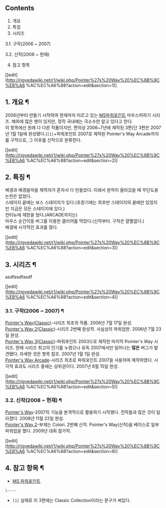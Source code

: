 ## Contents

    

1. 개요 
2. 특징 
3. 시리즈 
    

3.1. 구작(2006 ~ 2007)

3.2. 신작(2008 ~ 현재)

4. 참고 항목 

[[edit](http://rigvedawiki.net/r1/wiki.php/Pointer%27s%20Way%20%EC%8B%9C%EB%A6
%AC%EC%A6%88?action=edit&section=1)]

## 1. 개요 ¶

  

2006년부터 만들기 시작하여 현재까지 이르고 있는 [MS파워포인트](MS%20%ED%8C%8C%EC%9B%8C%ED%8F%AC%EC%9D%B8%ED%8A%B8.md) 마우스피하기 시리즈.
해외에 많은 팬이 있지만, 정작 국내에는 극소수만 알고 있다고 한다.  
이 항목에선 원래 다 다른 작품이지만, 편의상 2006~7년에 제작된 3편(단 3편은 2007년 1월 1일에 완성됐다.)`[1]`+파워포인트
2007로 제작된 Pointer's Way Arcade까지를 구작으로, 그 이후를 신작으로 분류한다.

  

[[edit](http://rigvedawiki.net/r1/wiki.php/Pointer%27s%20Way%20%EC%8B%9C%EB%A6
%AC%EC%A6%88?action=edit&section=2)]

## 2. 특징 ¶

  

배경과 배경음악을 제작자가 혼자서 다 만들었다. 이래서 원작이 올라갔을 때 무단도용 논란은 없었다.  
스테이지 끝에는 보스 스테이지가 있다.(초창기에는 최후반 스테이지의 끝에만 있었지만 지금은 모든 스테이지에 있다.)  
컨티뉴에 제한을 뒀다.(ARCADE까지는)  
마우스 순간이동 버그를 이용한 클리어를 막았다.(신작부터. 구작은 얄짤없다.)  
배경에 시각적인 효과를 줬다.

  

[[edit](http://rigvedawiki.net/r1/wiki.php/Pointer%27s%20Way%20%EC%8B%9C%EB%A6
%AC%EC%A6%88?action=edit&section=3)]

## 3. 시리즈 ¶

asdfasdfasdf

[[edit](http://rigvedawiki.net/r1/wiki.php/Pointer%27s%20Way%20%EC%8B%9C%EB%A6
%AC%EC%A6%88?action=edit&section=4)]

### 3.1. 구작(2006 ~ 2007) ¶

[Pointer's Way(Classic)](Pointer%27s%20Way%28Classic%29.md)-시리즈 최초의 작품.
2006년 7월 17일 완성.  
[Pointer's Way 2(Classic)](Pointer%27s%20Way%202%28Classic%29.md)-시리즈 2번째
완성작. 사실상의 파워업판. 2006년 7월 23일 완성.  
[Pointer's Way 3(Classic)](Pointer%27s%20Way%203%28Classic%29.md)-파워포인트
2003으로 제작한 마지막 Pointer's Way 시리즈. 한때 시리즈 최고의 인기를 누렸으나 유독 2007에서만 일어나는 **많은**
버그가 발견됐다. 자세한 것은 항목 참조. 2007년 1월 1일 완성.  
[Pointer's Way Arcade](Pointer%27s%20Way%20Arcade.md)-시리즈 최초로 파워포인트 2007을
사용하여 제작하였다. 시각적 효과도 시리즈 중에는 상위권이다. 2007년 8월 15일 완성.

[[edit](http://rigvedawiki.net/r1/wiki.php/Pointer%27s%20Way%20%EC%8B%9C%EB%A6
%AC%EC%A6%88?action=edit&section=5)]

### 3.2. 신작(2008 ~ 현재) ¶

[Pointer's Way](Pointer%27s%20Way.md)-2007의 기능을 본격적으로 활용하기 시작했다. 전작들과 많은 것이
달라졌다. 2008년 11월 22일 완성.  
[Pointer's Way 2](Pointer%27s%20Way%202.md)-부제는 Colori. 2번째 신작. Pointer's
Way(신작)을 베이스로 일부 파워업을 했다. 2009년 대회 참가작.

  

[[edit](http://rigvedawiki.net/r1/wiki.php/Pointer%27s%20Way%20%EC%8B%9C%EB%A6
%AC%EC%A6%88?action=edit&section=6)]

## 4. 참고 항목 ¶

  * [MS 파워포인트](MS%20%ED%8C%8C%EC%9B%8C%ED%8F%AC%EC%9D%B8%ED%8A%B8.md)

`\----`

  * `[1]` 실제로 이 3편에는 Classic Collection이라는 문구가 써있다.

